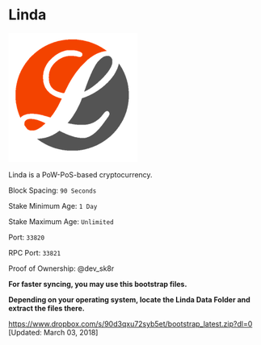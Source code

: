 # Linda

![Linda](logo.png)

Linda is a PoW-PoS-based cryptocurrency.

Block Spacing: `90 Seconds`

Stake Minimum Age: `1 Day`

Stake Maximum Age: `Unlimited`

Port: `33820`

RPC Port: `33821`

Proof of Ownership: @dev_sk8r

**For faster syncing, you may use this bootstrap files.**

**Depending on your operating system, locate the Linda Data Folder and extract the files there.**

https://www.dropbox.com/s/90d3qxu72syb5et/bootstrap_latest.zip?dl=0 [Updated: March 03, 2018]
